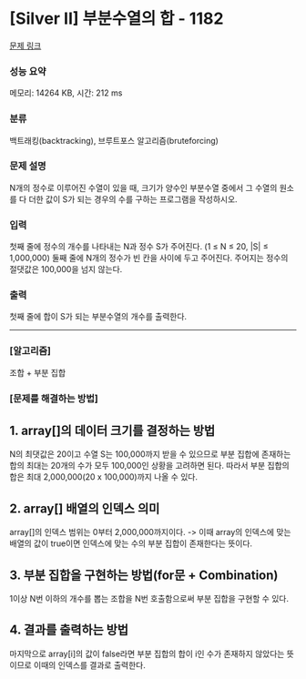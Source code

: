 # [Silver II] 부분수열의 합 - 1182 

[문제 링크](https://www.acmicpc.net/problem/1182) 

### 성능 요약

메모리: 14264 KB, 시간: 212 ms

### 분류

백트래킹(backtracking), 브루트포스 알고리즘(bruteforcing)

### 문제 설명

<p>N개의 정수로 이루어진 수열이 있을 때, 크기가 양수인 부분수열 중에서 그 수열의 원소를 다 더한 값이 S가 되는 경우의 수를 구하는 프로그램을 작성하시오.</p>

### 입력 

 <p>첫째 줄에 정수의 개수를 나타내는 N과 정수 S가 주어진다. (1 ≤ N ≤ 20, |S| ≤ 1,000,000) 둘째 줄에 N개의 정수가 빈 칸을 사이에 두고 주어진다. 주어지는 정수의 절댓값은 100,000을 넘지 않는다.</p>

### 출력 

 <p>첫째 줄에 합이 S가 되는 부분수열의 개수를 출력한다.</p>


***

### [알고리즘]


조합 + 부분 집합


### [문제를 해결하는 방법]

## 1. array[]의 데이터 크기를 결정하는 방법
N의 최댓값은 20이고 수열 S는 100,000까지 받을 수 있으므로 부분 집합에 존재하는 합의 최대는 20개의 수가 모두 100,000인 상황을 고려하면 된다. 
따라서 부분 집합의 합은 최대 2,000,000(20 x 100,000)까지 나올 수 있다.

## 2. array[] 배열의 인덱스 의미
array[]의 인덱스 범위는 0부터 2,000,000까지이다. -> 이때 array의 인덱스에 맞는 배열의 값이 true이면 인덱스에 맞는 수의 부분 집합이 존재한다는 뜻이다.

## 3. 부분 집합을 구현하는 방법(for문 + Combination)
1이상 N번 이하의 개수를 뽑는 조합을 N번 호출함으로써 부분 집합을 구현할 수 있다. 

## 4. 결과를 출력하는 방법
마지막으로 array[i]의 값이 false라면 부분 집합의 합이 i인 수가 존재하지 않았다는 뜻이므로 이때의 인덱스를 결과로 출력한다.







